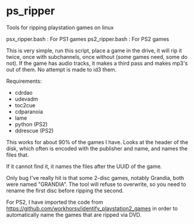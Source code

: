 # ps_ripper
Tools for ripping playstation games on linux

psx_ripper.bash : For PS1 games
ps2_ripper.bash : For PS2 games

This is very simple, run this script, place a game in the drive, it will rip it twice,
once with subchannels, once without (some games need, some do not).  If the game has
audio tracks, it makes a third pass and makes mp3's out of them.  No attempt is made
to id3 them.

Requirements:
 * cdrdao
 * udevadm
 * toc2cue
 * cdparanoia
 * lame
 * python (PS2)
 * ddrescue (PS2)

This works for about 90% of the games I have.  Looks at the header of the disk,
which often is encoded with the publisher and name, and names the files that.

If it cannot find it, it names the files after the UUID of the game.

Only bug I've really hit is that some 2-disc games, notably Grandia, both were
named "GRANDIA".  The tool will refuse to overwrite, so you need to rename the
first disc before ripping the second.

For PS2, I have imported the code from
https://github.com/workhorsy/identify_playstation2_games 
in order to automatically name the games that are ripped via DVD.
